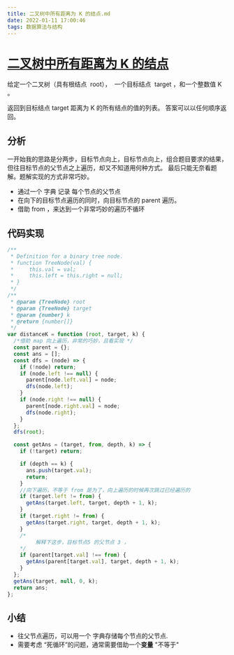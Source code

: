 ```yaml
---
title: 二叉树中所有距离为 K 的结点.md
date: 2022-01-11 17:00:46
tags: 数据算法与结构
---
```


# [二叉树中所有距离为 K 的结点](https://leetcode-cn.com/problems/all-nodes-distance-k-in-binary-tree/)

给定一个二叉树（具有根结点  root），  一个目标结点  target ，和一个整数值 K 。

返回到目标结点 target 距离为 K 的所有结点的值的列表。 答案可以以任何顺序返回。

## 分析

一开始我的思路是分两步，目标节点向上，目标节点向上，组合题目要求的结果，但往目标节点的父节点之上遍历，却又不知道用何种方式。
最后只能无奈看题解。题解实现的方式非常巧妙。

- 通过一个 字典 记录 每个节点的父节点
- 在向下的目标节点遍历的同时，向目标节点的 parent 遍历。
- 借助 from ，来达到一个非常巧妙的遍历不循环

## 代码实现

```javascript
/**
 * Definition for a binary tree node.
 * function TreeNode(val) {
 *     this.val = val;
 *     this.left = this.right = null;
 * }
 */
/**
 * @param {TreeNode} root
 * @param {TreeNode} target
 * @param {number} k
 * @return {number[]}
 */
var distanceK = function (root, target, k) {
  /*借助 map 向上遍历，非常的巧妙，且看实现 */
  const parent = {};
  const ans = [];
  const dfs = (node) => {
    if (!node) return;
    if (node.left !== null) {
      parent[node.left.val] = node;
      dfs(node.left);
    }
    if (node.right !== null) {
      parent[node.right.val] = node;
      dfs(node.right);
    }
  };
  dfs(root);

  const getAns = (target, from, depth, k) => {
    if (!target) return;

    if (depth == k) {
      ans.push(target.val);
      return;
    }
    //向下遍历，不等于 from 是为了，向上遍历的时候再次跳过已经遍历的
    if (target.left != from) {
      getAns(target.left, target, depth + 1, k);
    }
    if (target.right != from) {
      getAns(target.right, target, depth + 1, k);
    }
    /*
         解释下这步，目标节点5 的父节点 3 ，
    */
    if (parent[target.val] !== from) {
      getAns(parent[target.val], target, depth + 1, k);
    }
  };
  getAns(target, null, 0, k);
  return ans;
};
```

## 小结

- 往父节点遍历，可以用一个 字典存储每个节点的父节点.
- 需要考虑 “死循环”的问题，通常需要借助一个**变量** "不等于"
